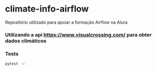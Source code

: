 # climate-info-airflow
Repositório utilizado para apoiar a formação Airflow na Alura


### Utilizando a api https://www.visualcrossing.com/ para obter dados climáticos


### Tests
```bash
pytest -v
```